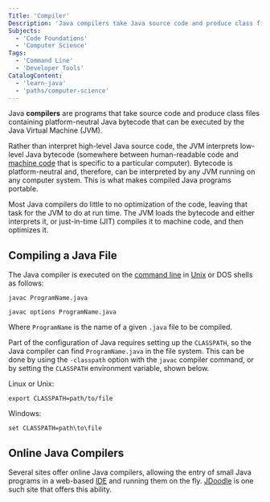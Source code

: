 ```yaml
---
Title: 'Compiler'
Description: 'Java compilers take Java source code and produce class files containing platform-neutral Java bytecode that can be executed by the Java Virtual Machine (JVM).'
Subjects:
  - 'Code Foundations'
  - 'Computer Science'
Tags:
  - 'Command Line'
  - 'Developer Tools'
CatalogContent:
  - 'learn-java'
  - 'paths/computer-science'
---
```


Java **compilers** are programs that take source code and produce class files containing platform-neutral Java bytecode that can be executed by the Java Virtual Machine (JVM).

Rather than interpret high-level Java source code, the JVM interprets low-level Java bytecode (somewhere between human-readable code and [machine code](https://www.codecademy.com/resources/docs/general/machine-code) that is specific to a particular computer). Bytecode is platform-neutral and, therefore, can be interpreted by any JVM running on any computer system. This is what makes compiled Java programs portable.

Most Java compilers do little to no optimization of the code, leaving that task for the JVM to do at run time. The JVM loads the bytecode and either interprets it, or just-in-time (JIT) compiles it to machine code, and then optimizes it.

## Compiling a Java File

The Java compiler is executed on the [command line](https://www.codecademy.com/resources/docs/general/terminal) in [Unix](https://www.codecademy.com/resources/docs/general/unix) or DOS shells as follows:

```pseudo
javac ProgramName.java

javac options ProgramName.java
```

Where `ProgramName` is the name of a given `.java` file to be compiled.

Part of the configuration of Java requires setting up the `CLASSPATH`, so the Java compiler can find `ProgramName.java` in the file system. This can be done by using the `-classpath` option with the `javac` compiler command, or by setting the `CLASSPATH` environment variable, shown below.

Linux or Unix:

```shell
export CLASSPATH=path/to/file
```

Windows:

```shell
set CLASSPATH=path\to\file
```

## Online Java Compilers

Several sites offer online Java compilers, allowing the entry of small Java programs in a web-based [IDE](https://www.codecademy.com/resources/docs/general/developer-tools/ide) and running them on the fly. [JDoodle](https://www.jdoodle.com/online-java-compiler/) is one such site that offers this ability.
